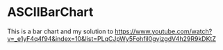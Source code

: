 # ASCIIBarChart

This is a bar chart and my solution to https://www.youtube.com/watch?v=_e1yF4q4f94&index=10&list=PLqCJpWy5Fohfil0gvjzgdV4h29R9kDKtZ

